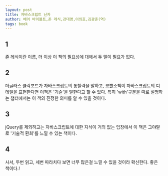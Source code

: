 ```yaml
---
layout: post
title: 자바스크립트 닌자
author: 베어 바이볼트,존 레식,강대명,이의호,김광훈(역)
tags: book
---
```


## 1
존 레식이란 이름, 더 이상 이 책의 필요성에 대해서 두 말이 필요가 없다.

## 2
더글라스 클락포드가 자바스크립트의 통찰력을 말하고, 코뿔소책이 자바스크립트의 디테일을 표현한다면 이책은 '기술'을 말한다고 할 수 있다. 특히 'with'구문을 따로 설명하는 챕터에서는 이 책의 진정한 의미를 알 수 있을 것이다.

## 3
jQuery를 제외하고는 자바스크립트에 대한 지식이 거의 없는 입장에서 이 책은 그야말로 '기술적 환희'를 느낄 수 있는 책이다.

## 4
사서, 두번 읽고, 세번 따라치다 보면 너무 많은걸 느낄 수 있을 것이라 확신한다. 좋은 책이다.!